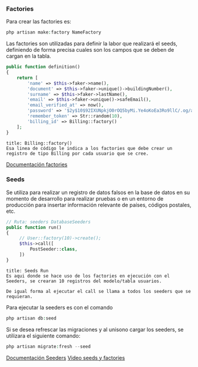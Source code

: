 ### Factories
Para crear las factories es:
~~~PHP
php artisan make:factory NameFactory
~~~

Las factories son utilizadas para definir la labor que realizará el seeds, definiendo de forma precisa cuales son los campos que se deben de cargan en la tabla.

~~~PHP
public function definition()  
{  
    return [  
        'name' => $this->faker->name(),  
        'document' => $this->faker->unique()->buildingNumber(),  
        'surname' => $this->faker->lastName(),  
        'email' => $this->faker->unique()->safeEmail(),  
        'email_verified_at' => now(),  
        'password' => '$2y$10$92IXUNpkjO0rOQ5byMi.Ye4oKoEa3Ro9llC/.og/at2.uheWG/igi', // password  
        'remember_token' => Str::random(10),  
        'billing_id' => Billing::factory()  
    ];  
}
~~~

~~~ ad-note
title: Billing::factory()
Esa linea de código le indica a los factories que debe crear un registro de tipo Billing por cada usuario que se cree.
~~~
[Documentación factories](https://laravel.com/docs/9.x/database-testing#defining-model-factories)
### Seeds
Se utiliza para realizar un registro de datos falsos en la base de datos en su momento de desarrollo para realizar pruebas o en un entorno de producción para insertar información relevante de países, códigos postales, etc.

~~~PHP
// Ruta: seeders DatabaseSeeders
public function run()  
{  
     // User::factory(10)->create();  
     $this->call([
	     PostSeeder::class,
     ])
}
~~~

~~~ ad-note
title: Seeds Run
Es aqui donde se hace uso de los factories en ejecución con el Seeders, se crearan 10 registros del modelo/tabla usuarios.

De igual forma al ejecutar el call se llama a todos los seeders que se requieran.
~~~
Para ejecutar la seeders es con el comando 
~~~PHP
php artisan db:seed
~~~
Si se desea refrescar las migraciones y al unisono cargar los seeders, se utilizara el siguiente comando:

~~~PHP
php artisan migrate:fresh --seed
~~~

[Documentación Seeders](https://laravel.com/docs/9.x/seeding#main-content)
[Video seeds  y factories](https://www.youtube.com/watch?v=mBzISfcAul4&list=PLd3a4dr8oUsDAjQa8T0eKSyOxUCoiMVxO&index=22) 